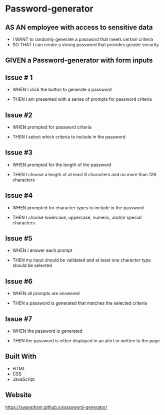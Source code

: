 # Password-generator

## AS AN employee with access to sensitive data

  * I WANT to randomly generate a password that meets certain criteria
  * SO THAT I can create a strong password that provides greater security

## GIVEN a Password-generator with form inputs

## Issue # 1

* WHEN I click the button to generate a password

* THEN I am presented with a series of prompts for password criteria

## Issue #2

* WHEN prompted for password criteria

* THEN I select which criteria to include in the password

## Issue #3

* WHEN prompted for the length of the password

* THEN I choose a length of at least 8 characters and no more than 128 characters

## Issue #4

* WHEN prompted for character types to include in the password

* THEN I choose lowercase, uppercase, numeric, and/or special characters

## Issue #5

* WHEN I answer each prompt

* THEN my input should be validated and at least one character type should be selected

## Issue #6

* WHEN all prompts are answered

* THEN a password is generated that matches the selected criteria

## Issue #7

* WHEN the password is generated

* THEN the password is either displayed in an alert or written to the page

## Built With
* HTML
* CSS
* JavaScript

## Website
https://swanpham.github.io/password-generator/
